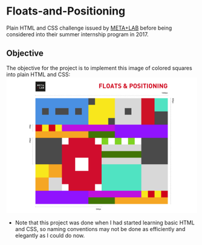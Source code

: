# Floats-and-Positioning
Plain HTML and CSS challenge issued by <a href="https://github.com/csun-metalab/awesome-metalab" target="blank">META+LAB</a> before being considered into their summer internship program in 2017. 

## Objective
The objective for the project is to implement this image of colored squares into plain HTML and CSS:
![An array of different colored squares of different sizes meshed together into a rectangle](floatsAndPositioning.png)

* Note that this project was done when I had started learning basic HTML and CSS, so naming conventions may not be done as efficiently and elegantly as I could do now. 
